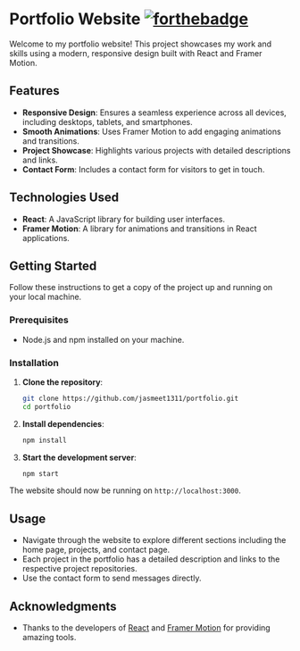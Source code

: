 # Portfolio Website      [![forthebadge](https://forthebadge.com/images/featured/featured-built-with-love.svg)](https://forthebadge.com)

Welcome to my portfolio website! This project showcases my work and skills using a modern, responsive design built with React and Framer Motion.

## Features

- **Responsive Design**: Ensures a seamless experience across all devices, including desktops, tablets, and smartphones.
- **Smooth Animations**: Uses Framer Motion to add engaging animations and transitions.
- **Project Showcase**: Highlights various projects with detailed descriptions and links.
- **Contact Form**: Includes a contact form for visitors to get in touch.

## Technologies Used

- **React**: A JavaScript library for building user interfaces.
- **Framer Motion**: A library for animations and transitions in React applications.

## Getting Started

Follow these instructions to get a copy of the project up and running on your local machine.

### Prerequisites

- Node.js and npm installed on your machine.

### Installation

1. **Clone the repository**:
    ```sh
    git clone https://github.com/jasmeet1311/portfolio.git
    cd portfolio
    ```

2. **Install dependencies**:
    ```sh
    npm install
    ```

3. **Start the development server**:
    ```sh
    npm start
    ```

The website should now be running on `http://localhost:3000`.

## Usage

- Navigate through the website to explore different sections including the home page, projects, and contact page.
- Each project in the portfolio has a detailed description and links to the respective project repositories.
- Use the contact form to send messages directly.


## Acknowledgments

- Thanks to the developers of [React](https://reactjs.org/) and [Framer Motion](https://www.framer.com/motion/) for providing amazing tools.
